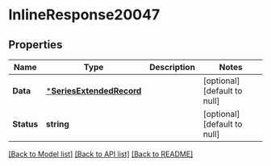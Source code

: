 # InlineResponse20047

## Properties
Name | Type | Description | Notes
------------ | ------------- | ------------- | -------------
**Data** | [***SeriesExtendedRecord**](SeriesExtendedRecord.md) |  | [optional] [default to null]
**Status** | **string** |  | [optional] [default to null]

[[Back to Model list]](../README.md#documentation-for-models) [[Back to API list]](../README.md#documentation-for-api-endpoints) [[Back to README]](../README.md)

